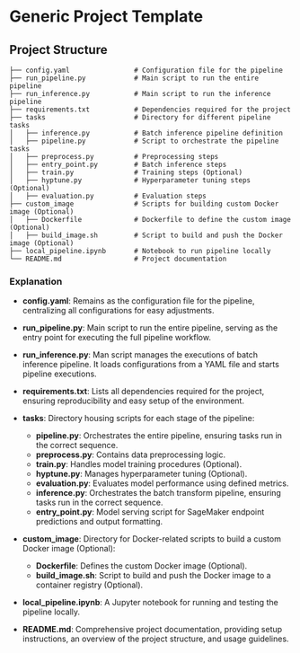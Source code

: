 # Generic Project Template

## Project Structure

```
├── config.yaml                # Configuration file for the pipeline
├── run_pipeline.py            # Main script to run the entire pipeline
├── run_inference.py           # Main script to run the inference pipeline
├── requirements.txt           # Dependencies required for the project
├── tasks                      # Directory for different pipeline tasks
│   ├── inference.py           # Batch inference pipeline definition
│   ├── pipeline.py            # Script to orchestrate the pipeline tasks
│   ├── preprocess.py          # Preprocessing steps
│   ├── entry_point.py         # Batch inference steps
│   ├── train.py               # Training steps (Optional)
│   ├── hyptune.py             # Hyperparameter tuning steps (Optional)
│   ├── evaluation.py          # Evaluation steps
├── custom_image               # Scripts for building custom Docker image (Optional)
│   ├── Dockerfile             # Dockerfile to define the custom image (Optional)
│   ├── build_image.sh         # Script to build and push the Docker image (Optional)
├── local_pipeline.ipynb       # Notebook to run pipeline locally
└── README.md                  # Project documentation
```

### Explanation

- **config.yaml**: Remains as the configuration file for the pipeline, centralizing all configurations for easy adjustments.

- **run_pipeline.py**: Main script to run the entire pipeline, serving as the entry point for executing the full pipeline workflow.

- **run_inference.py**: Man script manages the executions of batch inference pipeline. It loads configurations from a YAML file and starts pipeline executions.

- **requirements.txt**: Lists all dependencies required for the project, ensuring reproducibility and easy setup of the environment.

- **tasks**: Directory housing scripts for each stage of the pipeline:
  - **pipeline.py**: Orchestrates the entire pipeline, ensuring tasks run in the correct sequence.
  - **preprocess.py**: Contains data preprocessing logic.
  - **train.py**: Handles model training procedures (Optional).
  - **hyptune.py**: Manages hyperparameter tuning (Optional).
  - **evaluation.py**: Evaluates model performance using defined metrics.
  - **inference.py**: Orchestrates the batch transform pipeline, ensuring tasks run in the correct sequence.
  - **entry_point.py**: Model serving script for SageMaker endpoint predictions and output formatting.

- **custom_image**: Directory for Docker-related scripts to build a custom Docker image (Optional):
  - **Dockerfile**: Defines the custom Docker image (Optional).
  - **build_image.sh**: Script to build and push the Docker image to a container registry (Optional).

- **local_pipeline.ipynb**: A Jupyter notebook for running and testing the pipeline locally. 

- **README.md**: Comprehensive project documentation, providing setup instructions, an overview of the project structure, and usage guidelines.
